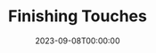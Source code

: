 ---
title: Finishing Touches
date: 2023-09-08T00:00:00
opening_date: 1976-11-26
closing_date: 1976-12-11
layout: productions
program:
Theatre: Theatre Jacksonville
Venue: Little Theatre
cast:
- Kathy Cooper: Sabina Meyer
- Jeff Cooper: Don Wachholz
- Hughie Cooper: Anthony Mastroianni
- Kevin Cooper: Kevin Box
- Fred Witten: Joe Mullarkey
- Steve Cooper: Larry Peters
- Felicia Andrayson: Dee Dee Zahra
- Elsie Ketchum: Rhythm McCarthy
crew:
- Stage Manager: Laurie Kaden
- Lighting Technician: Barbara Stillson
- Sound Technician: Dale Stillson
- Set Construction:
  - Sharon Brown
  - Jack Dillon
  - Andre Ferreira
  - Marty Friedman
  - David Horne
  - Tom Heffernan
  - Pam Jackson
  - Glenn Jones
  - Laurie Kaden
  - Merry Merritt
  - Bonnie Patterson
  - Dale Stillson
  - Doug Thomas
  - Mary Ellen Wofford
- Properties:
  - Pam Jackson
  - Sharon Brown
- Costumes: Gert Berman
- Publicity: Madge Bruner
- Box Office:
  - Pat Mullarkey
  - Gert Berman
  - Ann Dubow
  - Pat Somers
  - Esta Tkac
  - Martha Wynne
orchestra:
---